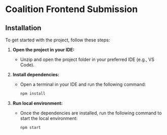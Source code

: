 # Coalition Frontend Submission

## Installation

To get started with the project, follow these steps:

1. **Open the project in your IDE:**
   - Unzip and open the project folder in your preferred IDE (e.g., VS Code).

2. **Install dependencies:**
   - Open a terminal in your IDE and run the following command:
     ```bash
     npm install
     ```

3. **Run local environment:**
   - Once the dependencies are installed, run the following command to start the local environment:
     ```bash
     npm start
     ```